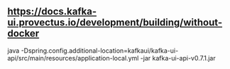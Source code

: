 ## https://docs.kafka-ui.provectus.io/development/building/without-docker

java -Dspring.config.additional-location=kafkaui/kafka-ui-api/src/main/resources/application-local.yml -jar kafka-ui-api-v0.7.1.jar 

